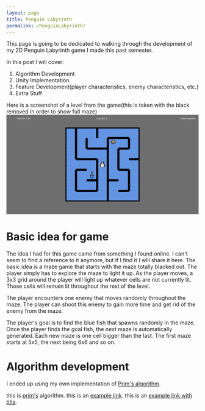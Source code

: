```yaml
---
layout: page
title: Penguin Labyrinth
permalink: /PenguinLabyrinth/
---
```


This page is going to be dedicated to walking through the development of my 2D Penguin Labyrinth game I made this past semester. 

In this post I will cover:
1. Algorithm Development
2. Unity Implementation
3. Feature Development(player characteristics, enemy characteristics, etc.)
4. Extra Stuff

Here is a screenshot of a level from the game(this is taken with the black removed in order to show full maze)
![Game Screenshot](images/MazeGame/FullGameScreenshot.png)


Basic idea for game
===================

The idea I had for this game came from something I found online. I can't seem to find a reference to it anymore, but if I find it I will share it here. The basic idea is a maze game that starts with the maze totally blacked out. The player simply has to explore the maze to light it up. As the player moves, a 3x3 grid around the player will light up whatever cells are not currently lit. Those cells will remain lit throughout the rest of the level. 

The player encounters one enemy that moves randomly throughout the maze. The player can shoot this enemy to gain more time and get rid of the enemy from the maze. 

The player's goal is to find the blue fish that spawns randomly in the maze. Once the player finds the goal fish, the next maze is automatically generated. Each new maze is one cell bigger than the last. The first maze starts at 5x5, the next being 6x6 and so on.


Algorithm development
=====================

I ended up using my own implementation of [Prim's algorithm](https://en.wikipedia.org/wiki/Prim%27s_algorithm).

this is <a href="https://en.wikipedia.org/wiki/Prim%27s_algorithm" target="_blank">prim's</a> algorithm.
this is an [example link](www.google.com).
this is an [example link with title](www.google.com "With a title").
